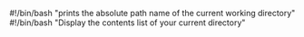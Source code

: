 #!/bin/bash
"prints the absolute path name of the current working directory"
#!/bin/bash
"Display the contents list of your current directory"
